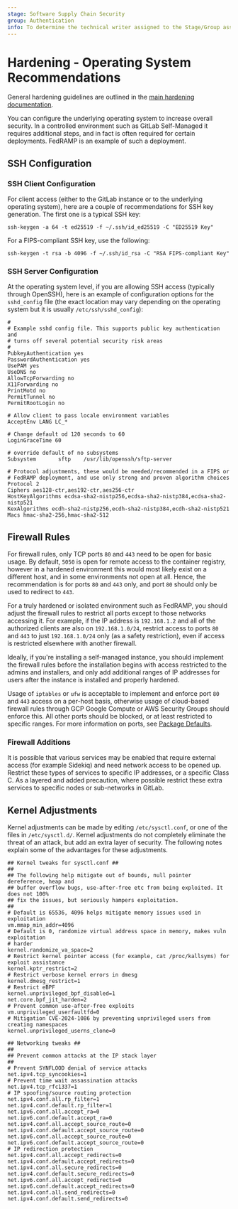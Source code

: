 ```yaml
---
stage: Software Supply Chain Security
group: Authentication
info: To determine the technical writer assigned to the Stage/Group associated with this page, see https://handbook.gitlab.com/handbook/product/ux/technical-writing/#assignments
---
```


# Hardening - Operating System Recommendations

General hardening guidelines are outlined in the [main hardening documentation](hardening.md).

You can configure the underlying operating system to increase overall security. In a
controlled environment such as GitLab Self-Managed it requires additional
steps, and in fact is often required for certain deployments. FedRAMP is an example of
such a deployment.

## SSH Configuration

### SSH Client Configuration

For client access (either to the GitLab instance or to the underlying operating
system), here are a couple of recommendations for SSH key generation. The first one
is a typical SSH key:

```shell
ssh-keygen -a 64 -t ed25519 -f ~/.ssh/id_ed25519 -C "ED25519 Key"
```

For a FIPS-compliant SSH key, use the following:

```shell
ssh-keygen -t rsa -b 4096 -f ~/.ssh/id_rsa -C "RSA FIPS-compliant Key"
```

### SSH Server Configuration

At the operating system level, if you are allowing SSH access (typically through
OpenSSH), here is an example of configuration options for the `sshd_config` file
(the exact location may vary depending on the operating system but it is usually
`/etc/ssh/sshd_config`):

```shell
#
# Example sshd config file. This supports public key authentication and
# turns off several potential security risk areas
#
PubkeyAuthentication yes
PasswordAuthentication yes
UsePAM yes
UseDNS no
AllowTcpForwarding no
X11Forwarding no
PrintMotd no
PermitTunnel no
PermitRootLogin no

# Allow client to pass locale environment variables
AcceptEnv LANG LC_*

# Change default od 120 seconds to 60
LoginGraceTime 60

# override default of no subsystems
Subsystem       sftp    /usr/lib/openssh/sftp-server

# Protocol adjustments, these would be needed/recommended in a FIPS or
# FedRAMP deployment, and use only strong and proven algorithm choices
Protocol 2
Ciphers aes128-ctr,aes192-ctr,aes256-ctr
HostKeyAlgorithms ecdsa-sha2-nistp256,ecdsa-sha2-nistp384,ecdsa-sha2-nistp521
KexAlgorithms ecdh-sha2-nistp256,ecdh-sha2-nistp384,ecdh-sha2-nistp521
Macs hmac-sha2-256,hmac-sha2-512

```

## Firewall Rules

For firewall rules, only TCP ports `80` and `443` need to be open for basic usage. By
default, `5050` is open for remote access to the container registry, however in a
hardened environment this would most likely exist on a different host, and in some
environments not open at all. Hence, the recommendation is for ports `80` and `443`
only, and port `80` should only be used to redirect to `443`.

For a truly hardened or isolated environment such as FedRAMP, you should adjust the firewall rules to restrict all ports except to those networks
accessing it. For example, if the IP address is `192.168.1.2` and all of the authorized
clients are also on `192.168.1.0/24`, restrict access to ports `80` and `443` to just
`192.168.1.0/24` only (as a safety restriction), even if access is restricted
elsewhere with another firewall.

Ideally, if you're installing a self-managed instance, you should implement the firewall rules before the installation begins with access restricted to the admins and installers, and only add additional ranges of IP addresses for
users after the instance is installed and properly hardened.

Usage of `iptables` or `ufw` is acceptable to implement and enforce port `80` and `443`
access on a per-host basis, otherwise usage of cloud-based firewall rules through GCP
Google Compute or AWS Security Groups should enforce this. All other ports should
be blocked, or at least restricted to specific ranges. For more information on ports, see
[Package Defaults](../administration/package_information/defaults.md).

### Firewall Additions

It is possible that various services may be enabled that require external access
(for example Sidekiq) and need network access to be opened up. Restrict these types
of services to specific IP addresses, or a specific Class C. As a layered and added
precaution, where possible restrict these extra services to specific nodes or
sub-networks in GitLab.

## Kernel Adjustments

Kernel adjustments can be made by editing `/etc/sysctl.conf`, or one of the files in
`/etc/sysctl.d/`. Kernel adjustments do not completely eliminate the threat of an
attack, but add an extra layer of security. The following notes explain
some of the advantages for these adjustments.

```shell
## Kernel tweaks for sysctl.conf ##
##
## The following help mitigate out of bounds, null pointer dereference, heap and
## buffer overflow bugs, use-after-free etc from being exploited. It does not 100%
## fix the issues, but seriously hampers exploitation.
##
# Default is 65536, 4096 helps mitigate memory issues used in exploitation
vm.mmap_min_addr=4096
# Default is 0, randomize virtual address space in memory, makes vuln exploitation
# harder
kernel.randomize_va_space=2
# Restrict kernel pointer access (for example, cat /proc/kallsyms) for exploit assistance
kernel.kptr_restrict=2
# Restrict verbose kernel errors in dmesg
kernel.dmesg_restrict=1
# Restrict eBPF
kernel.unprivileged_bpf_disabled=1
net.core.bpf_jit_harden=2
# Prevent common use-after-free exploits
vm.unprivileged_userfaultfd=0
# Mitigation CVE-2024-1086 by preventing unprivileged users from creating namespaces
kernel.unprivileged_userns_clone=0

## Networking tweaks ##
##
## Prevent common attacks at the IP stack layer
##
# Prevent SYNFLOOD denial of service attacks
net.ipv4.tcp_syncookies=1
# Prevent time wait assassination attacks
net.ipv4.tcp_rfc1337=1
# IP spoofing/source routing protection
net.ipv4.conf.all.rp_filter=1
net.ipv4.conf.default.rp_filter=1
net.ipv6.conf.all.accept_ra=0
net.ipv6.conf.default.accept_ra=0
net.ipv4.conf.all.accept_source_route=0
net.ipv4.conf.default.accept_source_route=0
net.ipv6.conf.all.accept_source_route=0
net.ipv6.conf.default.accept_source_route=0
# IP redirection protection
net.ipv4.conf.all.accept_redirects=0
net.ipv4.conf.default.accept_redirects=0
net.ipv4.conf.all.secure_redirects=0
net.ipv4.conf.default.secure_redirects=0
net.ipv6.conf.all.accept_redirects=0
net.ipv6.conf.default.accept_redirects=0
net.ipv4.conf.all.send_redirects=0
net.ipv4.conf.default.send_redirects=0
```

<!-- ## Troubleshooting

Include any troubleshooting steps that you can foresee. If you know beforehand what issues
one might have when setting this up, or when something is changed, or on upgrading, it's
important to describe those, too. Think of things that may go wrong and include them here.
This is important to minimize requests for support, and to avoid doc comments with
questions that you know someone might ask.

Each scenario can be a third-level heading, for example `### Getting error message X`.
If you have none to add when creating a doc, leave this section in place
but commented out to help encourage others to add to it in the future. -->
